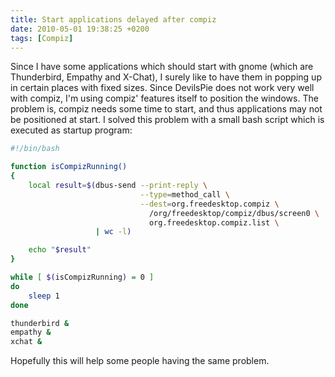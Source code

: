 ```yaml
---
title: Start applications delayed after compiz
date: 2010-05-01 19:38:25 +0200
tags: [Compiz]
---
```


Since I have some applications which should start with gnome (which are Thunderbird, Empathy and X-Chat), I surely like to have them in popping up in certain places with fixed sizes. Since DevilsPie does not work very well with compiz, I'm using compiz' features itself to position the windows. The problem is, compiz needs some time to start, and thus applications may not be positioned at start. I solved this problem with a small bash script which is executed as startup program:

```sh
#!/bin/bash

function isCompizRunning()
{
    local result=$(dbus-send --print-reply \
                             --type=method_call \
                             --dest=org.freedesktop.compiz \
                               /org/freedesktop/compiz/dbus/screen0 \
                               org.freedesktop.compiz.list \
                   | wc -l)

    echo "$result"
}

while [ $(isCompizRunning) = 0 ]
do
    sleep 1
done

thunderbird &
empathy &
xchat &```

Hopefully this will help some people having the same problem.